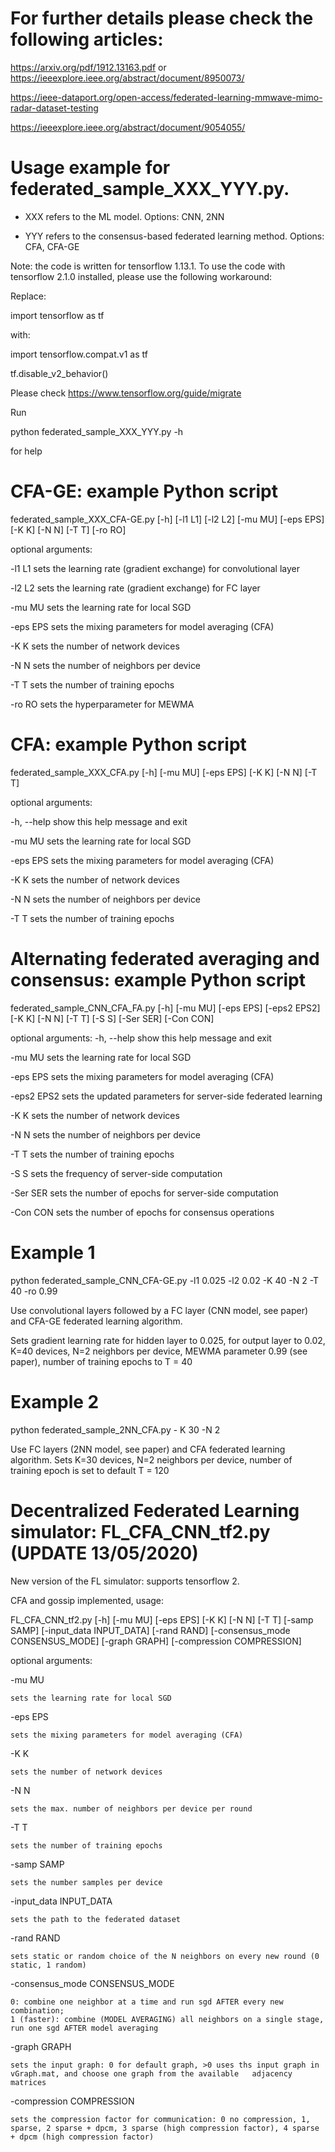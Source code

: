 # For further details please check the following articles: 

https://arxiv.org/pdf/1912.13163.pdf or https://ieeexplore.ieee.org/abstract/document/8950073/

https://ieee-dataport.org/open-access/federated-learning-mmwave-mimo-radar-dataset-testing

https://ieeexplore.ieee.org/abstract/document/9054055/

# Usage example for federated_sample_XXX_YYY.py.

- XXX refers to the ML model. Options: CNN, 2NN

- YYY refers to the consensus-based federated learning method. Options: CFA, CFA-GE

Note: the code is written for tensorflow 1.13.1. To use the code with tensorflow 2.1.0 installed, please use the following workaround:

Replace:

import tensorflow as tf

with:

import tensorflow.compat.v1 as tf

tf.disable_v2_behavior()

Please check https://www.tensorflow.org/guide/migrate

Run 

python federated_sample_XXX_YYY.py -h 

for help 

# CFA-GE: example Python script
federated_sample_XXX_CFA-GE.py [-h] [-l1 L1] [-l2 L2] [-mu MU]
                                [-eps EPS] [-K K] [-N N] [-T T]
                                [-ro RO]

optional arguments:
  
  -l1 L1      sets the learning rate (gradient exchange) for convolutional
              layer
              
  -l2 L2      sets the learning rate (gradient exchange) for FC layer
  
  -mu MU      sets the learning rate for local SGD
  
  -eps EPS    sets the mixing parameters for model averaging (CFA)
  
  -K K        sets the number of network devices
  
  -N N        sets the number of neighbors per device
  
  -T T        sets the number of training epochs
  
  -ro RO      sets the hyperparameter for MEWMA

# CFA: example Python script
federated_sample_XXX_CFA.py [-h] [-mu MU]
                                [-eps EPS] [-K K] [-N N] [-T T]

optional arguments:

  -h, --help  show this help message and exit
  
  -mu MU      sets the learning rate for local SGD
  
  -eps EPS    sets the mixing parameters for model averaging (CFA)
  
  -K K        sets the number of network devices
  
  -N N        sets the number of neighbors per device
  
  -T T        sets the number of training epochs

# Alternating federated averaging and consensus: example Python script
federated_sample_CNN_CFA_FA.py [-h] [-mu MU] [-eps EPS] [-eps2 EPS2]
                                      [-K K] [-N N] [-T T] [-S S] [-Ser SER]
                                      [-Con CON]

optional arguments:
  -h, --help  show this help message and exit
  
  -mu MU      sets the learning rate for local SGD
  
  -eps EPS    sets the mixing parameters for model averaging (CFA)
  
  -eps2 EPS2  sets the updated parameters for server-side federated learning
  
  -K K        sets the number of network devices
  
  -N N        sets the number of neighbors per device
  
  -T T        sets the number of training epochs
  
  -S S        sets the frequency of server-side computation
  
  -Ser SER    sets the number of epochs for server-side computation
  
  -Con CON    sets the number of epochs for consensus operations


# Example 1 

python federated_sample_CNN_CFA-GE.py -l1 0.025 -l2 0.02 -K 40 -N 2 -T 40 -ro 0.99

Use convolutional layers followed by a FC layer (CNN model, see paper) and CFA-GE federated learning algorithm. 

Sets gradient learning rate for hidden layer to 0.025, for output layer to 0.02, K=40 devices, N=2 neighbors per device, MEWMA parameter 0.99 (see paper), number of training epochs to T = 40


# Example 2

python federated_sample_2NN_CFA.py - K 30 -N 2

Use FC layers (2NN model, see paper) and CFA federated learning algorithm. Sets K=30 devices, N=2 neighbors per device, number of training epoch is set to default T = 120


# Decentralized Federated Learning simulator: FL_CFA_CNN_tf2.py (UPDATE 13/05/2020)

New version of the FL simulator: supports tensorflow 2. 

CFA and gossip implemented, usage: 

FL_CFA_CNN_tf2.py [-h] [-mu MU] [-eps EPS] [-K K] [-N N] [-T T]
                         [-samp SAMP] [-input_data INPUT_DATA] [-rand RAND]
                         [-consensus_mode CONSENSUS_MODE] [-graph GRAPH]
                         [-compression COMPRESSION]


optional arguments:
  
  -mu MU 
	
	sets the learning rate for local SGD
  
  -eps EPS              
	
	sets the mixing parameters for model averaging (CFA)
  
  -K K                  
	
	sets the number of network devices
  
  -N N                  
	
	sets the max. number of neighbors per device per round
  
  -T T                  
	
	sets the number of training epochs
  
  -samp SAMP            
	
	sets the number samples per device
  
  -input_data INPUT_DATA
                        
	sets the path to the federated dataset
                        
  -rand RAND            
	
	sets static or random choice of the N neighbors on every new round (0 static, 1 random)
                        
  -consensus_mode CONSENSUS_MODE
                        
	0: combine one neighbor at a time and run sgd AFTER every new combination; 
	1 (faster): combine (MODEL AVERAGING) all neighbors on a single stage, run one sgd AFTER model averaging
                        
  -graph GRAPH         
	
	sets the input graph: 0 for default graph, >0 uses ths input graph in vGraph.mat, and choose one graph from the available 	adjacency matrices
                        
  -compression COMPRESSION
                       
	sets the compression factor for communication: 0 no compression, 1, sparse, 2 sparse + dpcm, 3 sparse (high compression factor), 4 sparse + dpcm (high compression factor)

